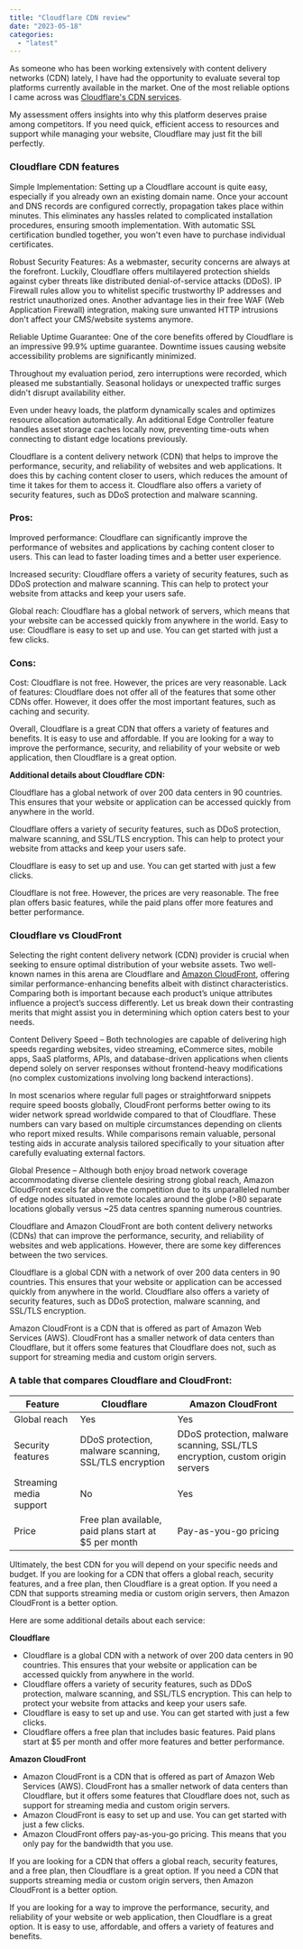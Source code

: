 ```yaml
---
title: "Cloudflare CDN review"
date: "2023-05-18"
categories: 
  - "latest"
---
```


As someone who has been working extensively with content delivery networks (CDN) lately, I have had the opportunity to evaluate several top platforms currently available in the market. One of the most reliable options I came across was [Cloudflare's CDN services](https://www.cloudflare.com/cdn/).

My assessment offers insights into why this platform deserves praise among competitors. If you need quick, efficient access to resources and support while managing your website, Cloudflare may just fit the bill perfectly.

### Cloudflare CDN features

Simple Implementation: Setting up a Cloudflare account is quite easy, especially if you already own an existing domain name. Once your account and DNS records are configured correctly, propagation takes place within minutes. This eliminates any hassles related to complicated installation procedures, ensuring smooth implementation. With automatic SSL certification bundled together, you won't even have to purchase individual certificates.

Robust Security Features: As a webmaster, security concerns are always at the forefront. Luckily, Cloudflare offers multilayered protection shields against cyber threats like distributed denial-of-service attacks (DDoS). IP Firewall rules allow you to whitelist specific trustworthy IP addresses and restrict unauthorized ones. Another advantage lies in their free WAF (Web Application Firewall) integration, making sure unwanted HTTP intrusions don't affect your CMS/website systems anymore.

Reliable Uptime Guarantee: One of the core benefits offered by Cloudflare is an impressive 99.9% uptime guarantee. Downtime issues causing website accessibility problems are significantly minimized.

Throughout my evaluation period, zero interruptions were recorded, which pleased me substantially. Seasonal holidays or unexpected traffic surges didn't disrupt availability either.

Even under heavy loads, the platform dynamically scales and optimizes resource allocation automatically. An additional Edge Controller feature handles asset storage caches locally now, preventing time-outs when connecting to distant edge locations previously.

Cloudflare is a content delivery network (CDN) that helps to improve the performance, security, and reliability of websites and web applications. It does this by caching content closer to users, which reduces the amount of time it takes for them to access it. Cloudflare also offers a variety of security features, such as DDoS protection and malware scanning.

### Pros:

Improved performance: Cloudflare can significantly improve the performance of websites and applications by caching content closer to users. This can lead to faster loading times and a better user experience.

Increased security: Cloudflare offers a variety of security features, such as DDoS protection and malware scanning. This can help to protect your website from attacks and keep your users safe.

Global reach: Cloudflare has a global network of servers, which means that your website can be accessed quickly from anywhere in the world. Easy to use: Cloudflare is easy to set up and use. You can get started with just a few clicks.

### Cons:

Cost: Cloudflare is not free. However, the prices are very reasonable. Lack of features: Cloudflare does not offer all of the features that some other CDNs offer. However, it does offer the most important features, such as caching and security.

Overall, Cloudflare is a great CDN that offers a variety of features and benefits. It is easy to use and affordable. If you are looking for a way to improve the performance, security, and reliability of your website or web application, then Cloudflare is a great option.

**Additional details about Cloudflare CDN:**

Cloudflare has a global network of over 200 data centers in 90 countries. This ensures that your website or application can be accessed quickly from anywhere in the world.

Cloudflare offers a variety of security features, such as DDoS protection, malware scanning, and SSL/TLS encryption. This can help to protect your website from attacks and keep your users safe.

Cloudflare is easy to set up and use. You can get started with just a few clicks.

Cloudflare is not free. However, the prices are very reasonable. The free plan offers basic features, while the paid plans offer more features and better performance.

### Cloudflare vs CloudFront

Selecting the right content delivery network (CDN) provider is crucial when seeking to ensure optimal distribution of your website assets. Two well-known names in this arena are Cloudflare and [Amazon CloudFront](https://aws.amazon.com/cloudfront/), offering similar performance-enhancing benefits albeit with distinct characteristics. Comparing both is important because each product’s unique attributes influence a project’s success differently. Let us break down their contrasting merits that might assist you in determining which option caters best to your needs.

Content Delivery Speed – Both technologies are capable of delivering high speeds regarding websites, video streaming, eCommerce sites, mobile apps, SaaS platforms, APIs, and database-driven applications when clients depend solely on server responses without frontend-heavy modifications (no complex customizations involving long backend interactions).

In most scenarios where regular full pages or straightforward snippets require speed boosts globally, CloudFront performs better owing to its wider network spread worldwide compared to that of Cloudflare. These numbers can vary based on multiple circumstances depending on clients who report mixed results. While comparisons remain valuable, personal testing aids in accurate analysis tailored specifically to your situation after carefully evaluating external factors.

Global Presence – Although both enjoy broad network coverage accommodating diverse clientele desiring strong global reach, Amazon CloudFront excels far above the competition due to its unparalleled number of edge nodes situated in remote locales around the globe (>80 separate locations globally versus ~25 data centres spanning numerous countries.

Cloudflare and Amazon CloudFront are both content delivery networks (CDNs) that can improve the performance, security, and reliability of websites and web applications. However, there are some key differences between the two services.

Cloudflare is a global CDN with a network of over 200 data centers in 90 countries. This ensures that your website or application can be accessed quickly from anywhere in the world. Cloudflare also offers a variety of security features, such as DDoS protection, malware scanning, and SSL/TLS encryption.

Amazon CloudFront is a CDN that is offered as part of Amazon Web Services (AWS). CloudFront has a smaller network of data centers than Cloudflare, but it offers some features that Cloudflare does not, such as support for streaming media and custom origin servers.

### A table that compares Cloudflare and CloudFront:

| Feature | Cloudflare | Amazon CloudFront |
| --- | --- | --- |
| Global reach | Yes | Yes |
| Security features | DDoS protection, malware scanning, SSL/TLS encryption | DDoS protection, malware scanning, SSL/TLS encryption, custom origin servers |
| Streaming media support | No | Yes |
| Price | Free plan available, paid plans start at $5 per month | Pay-as-you-go pricing |

Ultimately, the best CDN for you will depend on your specific needs and budget. If you are looking for a CDN that offers a global reach, security features, and a free plan, then Cloudflare is a great option. If you need a CDN that supports streaming media or custom origin servers, then Amazon CloudFront is a better option.

Here are some additional details about each service:

**Cloudflare**

- Cloudflare is a global CDN with a network of over 200 data centers in 90 countries. This ensures that your website or application can be accessed quickly from anywhere in the world.
- Cloudflare offers a variety of security features, such as DDoS protection, malware scanning, and SSL/TLS encryption. This can help to protect your website from attacks and keep your users safe.
- Cloudflare is easy to set up and use. You can get started with just a few clicks.
- Cloudflare offers a free plan that includes basic features. Paid plans start at $5 per month and offer more features and better performance.

**Amazon CloudFront**

- Amazon CloudFront is a CDN that is offered as part of Amazon Web Services (AWS). CloudFront has a smaller network of data centers than Cloudflare, but it offers some features that Cloudflare does not, such as support for streaming media and custom origin servers.
- Amazon CloudFront is easy to set up and use. You can get started with just a few clicks.
- Amazon CloudFront offers pay-as-you-go pricing. This means that you only pay for the bandwidth that you use.

If you are looking for a CDN that offers a global reach, security features, and a free plan, then Cloudflare is a great option. If you need a CDN that supports streaming media or custom origin servers, then Amazon CloudFront is a better option.

If you are looking for a way to improve the performance, security, and reliability of your website or web application, then Cloudflare is a great option. It is easy to use, affordable, and offers a variety of features and benefits.
